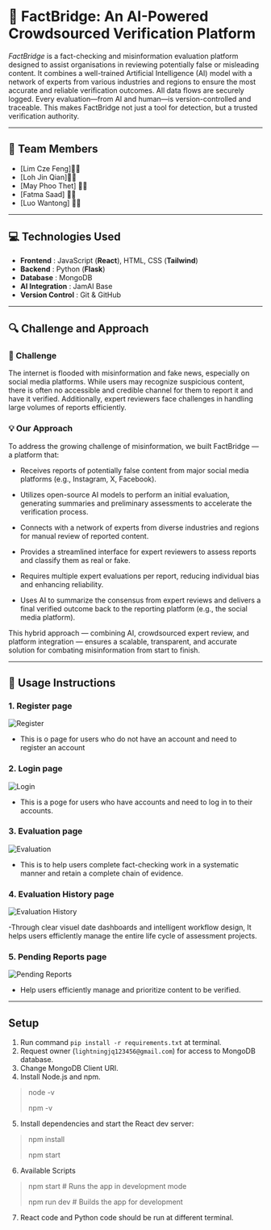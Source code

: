 # 🧠 FactBridge: An AI-Powered Crowdsourced Verification Platform

*FactBridge* is a fact-checking and misinformation evaluation platform designed to assist organisations in reviewing potentially false or misleading content. It combines a well-trained Artificial Intelligence (AI) model with a network of experts from various industries and regions to ensure the most accurate and reliable verification outcomes. All data flows are securely logged. Every evaluation—from AI and human—is version-controlled and traceable. This makes FactBridge not just a tool for detection, but a trusted verification authority.

---

## 👥 Team Members

- [Lim Cze Feng]🌈🌻
- [Loh Jin Qian]🪼✨
- [May Phoo Thet] 🌸🍓
- [Fatma Saad] 👾🍬
- [Luo Wantong] 🐹🥑






---

## 💻 Technologies Used

- **Frontend**        : JavaScript (**React**), HTML, CSS (**Tailwind**)
- **Backend**         : Python (**Flask**)
- **Database**        : MongoDB
- **AI Integration**  : JamAI Base
- **Version Control** : Git & GitHub

---

## 🔍 Challenge and Approach

### 🧩 Challenge

The internet is flooded with misinformation and fake news, especially on social media platforms. While users may recognize suspicious content, there is often no accessible and credible channel for them to report it and have it verified. Additionally, expert reviewers face challenges in handling large volumes of reports efficiently.





### 💡 Our Approach

To address the growing challenge of misinformation, we built FactBridge — a platform that:

- Receives reports of potentially false content from major social media platforms (e.g., Instagram, X, Facebook).

- Utilizes open-source AI models to perform an initial evaluation, generating summaries and preliminary assessments to accelerate the verification process.

- Connects with a network of experts from diverse industries and regions for manual review of reported content.

- Provides a streamlined interface for expert reviewers to assess reports and classify them as real or fake.

- Requires multiple expert evaluations per report, reducing individual bias and enhancing reliability.

- Uses AI to summarize the consensus from expert reviews and delivers a final verified outcome back to the reporting platform (e.g., the social media platform).

This hybrid approach — combining AI, crowdsourced expert review, and platform integration — ensures a scalable, transparent, and accurate solution for combating misinformation from start to finish.

---

## 📸 Usage Instructions

### 1. Register page
![Register](./fb96486b-7b61-4de0-9572-b23e0e5f9c6b.png)

- This is o page for users who do not have an account and need to register an account

### 2. Login page
![Login](./28139136-0047-4d6a-bafd-97572e03d2c8.png)

- This is a poge for users who have accounts and need to log in to their accounts.

### 3. Evaluation page
![Evaluation](./28139136-0047-4d6a-bafd-97572e03d2c8.png)

- This is to help users complete fact-checking work in a systematic manner and retain a complete chain of evidence.

### 4. Evaluation History page
![Evaluation History](./28139136-0047-4d6a-bafd-97572e03d2c8.png)

-Through clear visuel date dashboards and intellígent workflow design, It helps users efficlently manage the entire lífe cycle of assessment projects.

### 5. Pending Reports page
![Pending Reports](./28139136-0047-4d6a-bafd-97572e03d2c8.png)

- Help users efficiently manage and prioritize content to be verified.

---

## Setup
1. Run command `pip install -r requirements.txt` at terminal.
2. Request owner (`lightningjq123456@gmail.com`) for access to MongoDB database.
3. Change MongoDB Client URI.
4. Install Node.js and npm.
> node -v
> 
> npm -v
5. Install dependencies and start the React dev server:
> npm install
>
> npm start
6. Available Scripts
> npm start       # Runs the app in development mode
>
> npm run dev     # Builds the app for development
7. React code and Python code should be run at different terminal.




